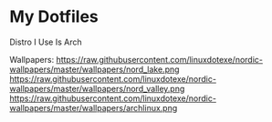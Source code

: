 # My Dotfiles

Distro I Use Is Arch

Wallpapers:
https://raw.githubusercontent.com/linuxdotexe/nordic-wallpapers/master/wallpapers/nord_lake.png
https://raw.githubusercontent.com/linuxdotexe/nordic-wallpapers/master/wallpapers/nord_valley.png
https://raw.githubusercontent.com/linuxdotexe/nordic-wallpapers/master/wallpapers/archlinux.png
